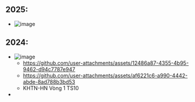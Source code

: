 
## 2025:
* ![image](https://github.com/user-attachments/assets/72d94a3f-5df5-4ccd-ba06-08c264b4cc6a)

## 2024:
* ![image](https://github.com/user-attachments/assets/62655995-4a8e-491d-a04d-e771a9f07b7a)
  * https://github.com/user-attachments/assets/12486a87-4355-4b95-9462-d94c7787e947
  * https://github.com/user-attachments/assets/af6221c6-a990-4442-abde-8ad788b3bd53
  * KHTN-HN Vòng 1 TS10
* 



